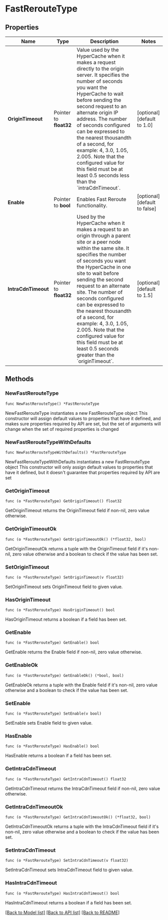 # FastRerouteType

## Properties

Name | Type | Description | Notes
------------ | ------------- | ------------- | -------------
**OriginTimeout** | Pointer to **float32** | Value used by the HyperCache when it makes a request directly to the origin server. It specifies the number of seconds you want the HyperCache to wait before sending the second request to an alternate origin IP address. The number of seconds configured can be expressed to the nearest thousandth of a second, for example: 4, 3.0, 1.05, 2.005. Note that the configured value for this field must be at least 0.5 seconds less than the &#x60;intraCdnTimeout&#x60;. | [optional] [default to 1.0]
**Enable** | Pointer to **bool** | Enables Fast Reroute functionality. | [optional] [default to false]
**IntraCdnTimeout** | Pointer to **float32** | Used by the HyperCache when it makes a request to an origin through a parent site or a peer node within the same site. It specifies the number of seconds you want the HyperCache in one site to wait before sending the second request to an alternate site. The number of seconds configured can be expressed to the nearest thousandth of a second, for example: 4, 3.0, 1.05, 2.005. Note that the configured value for this field must be at least 0.5 seconds greater than the &#x60;originTimeout&#x60;. | [optional] [default to 1.5]

## Methods

### NewFastRerouteType

`func NewFastRerouteType() *FastRerouteType`

NewFastRerouteType instantiates a new FastRerouteType object
This constructor will assign default values to properties that have it defined,
and makes sure properties required by API are set, but the set of arguments
will change when the set of required properties is changed

### NewFastRerouteTypeWithDefaults

`func NewFastRerouteTypeWithDefaults() *FastRerouteType`

NewFastRerouteTypeWithDefaults instantiates a new FastRerouteType object
This constructor will only assign default values to properties that have it defined,
but it doesn't guarantee that properties required by API are set

### GetOriginTimeout

`func (o *FastRerouteType) GetOriginTimeout() float32`

GetOriginTimeout returns the OriginTimeout field if non-nil, zero value otherwise.

### GetOriginTimeoutOk

`func (o *FastRerouteType) GetOriginTimeoutOk() (*float32, bool)`

GetOriginTimeoutOk returns a tuple with the OriginTimeout field if it's non-nil, zero value otherwise
and a boolean to check if the value has been set.

### SetOriginTimeout

`func (o *FastRerouteType) SetOriginTimeout(v float32)`

SetOriginTimeout sets OriginTimeout field to given value.

### HasOriginTimeout

`func (o *FastRerouteType) HasOriginTimeout() bool`

HasOriginTimeout returns a boolean if a field has been set.

### GetEnable

`func (o *FastRerouteType) GetEnable() bool`

GetEnable returns the Enable field if non-nil, zero value otherwise.

### GetEnableOk

`func (o *FastRerouteType) GetEnableOk() (*bool, bool)`

GetEnableOk returns a tuple with the Enable field if it's non-nil, zero value otherwise
and a boolean to check if the value has been set.

### SetEnable

`func (o *FastRerouteType) SetEnable(v bool)`

SetEnable sets Enable field to given value.

### HasEnable

`func (o *FastRerouteType) HasEnable() bool`

HasEnable returns a boolean if a field has been set.

### GetIntraCdnTimeout

`func (o *FastRerouteType) GetIntraCdnTimeout() float32`

GetIntraCdnTimeout returns the IntraCdnTimeout field if non-nil, zero value otherwise.

### GetIntraCdnTimeoutOk

`func (o *FastRerouteType) GetIntraCdnTimeoutOk() (*float32, bool)`

GetIntraCdnTimeoutOk returns a tuple with the IntraCdnTimeout field if it's non-nil, zero value otherwise
and a boolean to check if the value has been set.

### SetIntraCdnTimeout

`func (o *FastRerouteType) SetIntraCdnTimeout(v float32)`

SetIntraCdnTimeout sets IntraCdnTimeout field to given value.

### HasIntraCdnTimeout

`func (o *FastRerouteType) HasIntraCdnTimeout() bool`

HasIntraCdnTimeout returns a boolean if a field has been set.


[[Back to Model list]](../README.md#documentation-for-models) [[Back to API list]](../README.md#documentation-for-api-endpoints) [[Back to README]](../README.md)


